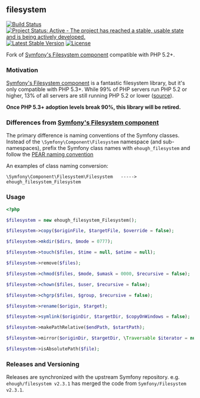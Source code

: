 ## filesystem

[![Build Status](https://secure.travis-ci.org/ehough/filesystem.png)](http://travis-ci.org/ehough/filesystem)
[![Project Status: Active - The project has reached a stable, usable state and is being actively developed.](http://www.repostatus.org/badges/latest/active.svg)](http://www.repostatus.org/#active)
[![Latest Stable Version](https://poser.pugx.org/ehough/filesystem/v/stable)](https://packagist.org/packages/ehough/filesystem)
[![License](https://poser.pugx.org/ehough/filesystem/license)](https://packagist.org/packages/ehough/filesystem)

Fork of [Symfony's Filesystem component](https://github.com/symfony/Filesystem) compatible with PHP 5.2+.

### Motivation

[Symfony's Filesystem component](https://github.com/symfony/Filesystem) is a fantastic filesystem library,
but it's only compatible with PHP 5.3+. While 99% of PHP servers run PHP 5.2 or higher,
13% of all servers are still running PHP 5.2 or lower ([source](http://w3techs.com/technologies/details/pl-php/5/all)).

**Once PHP 5.3+ adoption levels break 90%, this library will be retired.**

### Differences from [Symfony's Filesystem component](https://github.com/symfony/EventDispatcher)

The primary difference is naming conventions of the Symfony classes.
Instead of the `\Symfony\Component\Filesystem` namespace (and sub-namespaces), prefix the Symfony class names
with `ehough_filesystem` and follow the [PEAR naming convention](http://pear.php.net/manual/en/standards.php)

An examples of class naming conversion:

    \Symfony\Component\Filesystem\Filesystem   ----->    ehough_filesystem_Filesystem

### Usage

```php
<?php

$filesystem = new ehough_filesystem_Filesystem();

$filesystem->copy($originFile, $targetFile, $override = false);

$filesystem->mkdir($dirs, $mode = 0777);

$filesystem->touch($files, $time = null, $atime = null);

$filesystem->remove($files);

$filesystem->chmod($files, $mode, $umask = 0000, $recursive = false);

$filesystem->chown($files, $user, $recursive = false);

$filesystem->chgrp($files, $group, $recursive = false);

$filesystem->rename($origin, $target);

$filesystem->symlink($originDir, $targetDir, $copyOnWindows = false);

$filesystem->makePathRelative($endPath, $startPath);

$filesystem->mirror($originDir, $targetDir, \Traversable $iterator = null, $options = array());

$filesystem->isAbsolutePath($file);
```

### Releases and Versioning

Releases are synchronized with the upstream Symfony repository. e.g. `ehough/filesystem v2.3.1` has merged the code
from `Symfony/Filesystem v2.3.1`.
